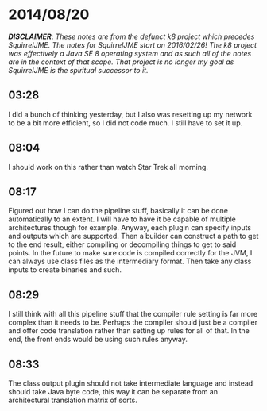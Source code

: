 # 2014/08/20

***DISCLAIMER***: _These notes are from the defunct k8 project which_
_precedes SquirrelJME. The notes for SquirrelJME start on 2016/02/26!_
_The k8 project was effectively a Java SE 8 operating system and as such_
_all of the notes are in the context of that scope. That project is no_
_longer my goal as SquirrelJME is the spiritual successor to it._

## 03:28

I did a bunch of thinking yesterday, but I also was resetting up my network to
be a bit more efficient, so I did not code much. I still have to set it up.

## 08:04

I should work on this rather than watch Star Trek all morning.

## 08:17

Figured out how I can do the pipeline stuff, basically it can be done
automatically to an extent. I will have to have it be capable of multiple
architectures though for example. Anyway, each plugin can specify inputs and
outputs which are supported. Then a builder can construct a path to get to the
end result, either compiling or decompiling things to get to said points. In
the future to make sure code is compiled correctly for the JVM, I can always
use class files as the intermediary format. Then take any class inputs to
create binaries and such.

## 08:29

I still think with all this pipeline stuff that the compiler rule setting is
far more complex than it needs to be. Perhaps the compiler should just be a
compiler and offer code translation rather than setting up rules for all of
that. In the end, the front ends would be using such rules anyway.

## 08:33

The class output plugin should not take intermediate language and instead
should take Java byte code, this way it can be separate from an architectural
translation matrix of sorts.

